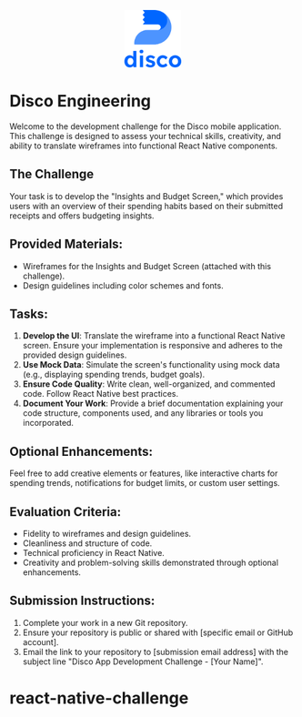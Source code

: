 <p align="center">
<img src="./assets/disco_logo.png" width="100" alt="Disco Logo">
</p>

# Disco Engineering

Welcome to the development challenge for the Disco mobile application. This challenge is designed to assess your technical skills, creativity, and ability to translate wireframes into functional React Native components.

## The Challenge

Your task is to develop the "Insights and Budget Screen," which provides users with an overview of their spending habits based on their submitted receipts and offers budgeting insights.

## Provided Materials:

- Wireframes for the Insights and Budget Screen (attached with this challenge).
- Design guidelines including color schemes and fonts.

## Tasks:

1. **Develop the UI**: Translate the wireframe into a functional React Native screen. Ensure your implementation is responsive and adheres to the provided design guidelines.
2. **Use Mock Data**: Simulate the screen's functionality using mock data (e.g., displaying spending trends, budget goals).
3. **Ensure Code Quality**: Write clean, well-organized, and commented code. Follow React Native best practices.
4. **Document Your Work**: Provide a brief documentation explaining your code structure, components used, and any libraries or tools you incorporated.

## Optional Enhancements:
Feel free to add creative elements or features, like interactive charts for spending trends, notifications for budget limits, or custom user settings.

## Evaluation Criteria:

- Fidelity to wireframes and design guidelines.
- Cleanliness and structure of code.
- Technical proficiency in React Native.
- Creativity and problem-solving skills demonstrated through optional enhancements.

## Submission Instructions:

1. Complete your work in a new Git repository.
2. Ensure your repository is public or shared with [specific email or GitHub account].
3. Email the link to your repository to [submission email address] with the subject line "Disco App Development Challenge - [Your Name]".
# react-native-challenge
